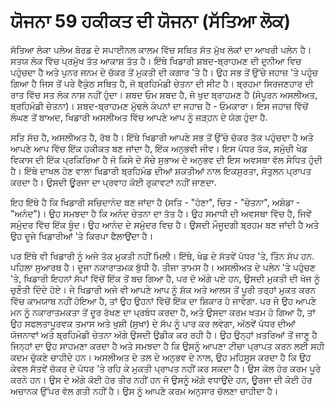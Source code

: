 # ਯੋਜਨਾ 59 ਹਕੀਕਤ ਦੀ ਯੋਜਨਾ (ਸੱਤਿਆ ਲੋਕ)

ਸੱਤਿਆ ਲੋਕਾ ਪਲੇਅ ਬੋਰਡ ਦੇ ਸਪਾਈਨਲ ਕਾਲਮ ਵਿੱਚ ਸਥਿਤ ਸੱਤ ਮੁੱਖ ਲੋਕਾਂ ਦਾ ਆਖਰੀ ਪਲੇਨ ਹੈ। ਸਤਯ ਲੋਕ ਵਿੱਚ ਪ੍ਰਮੁੱਖ ਤੱਤ ਆਕਾਸ਼ ਤੱਤ ਹੈ। ਇੱਥੇ ਖਿਡਾਰੀ ਸ਼ਬਦ-ਬ੍ਰਾਹਮਣ ਦੀ ਦੁਨੀਆ ਵਿਚ ਪਹੁੰਚਦਾ ਹੈ ਅਤੇ ਪੁਨਰ ਜਨਮ ਦੇ ਚੱਕਰ ਤੋਂ ਮੁਕਤੀ ਦੀ ਕਗਾਰ 'ਤੇ ਹੈ। ਉਹ ਸਭ ਤੋਂ ਉੱਚੇ ਜਹਾਜ਼ 'ਤੇ ਪਹੁੰਚ ਗਿਆ ਹੈ ਜਿਸ ਤੋਂ ਪਰੇ ਵੈਕੁੰਠ ਸਥਿਤ ਹੈ, ਜੋ ਬ੍ਰਹਿਮੰਡੀ ਚੇਤਨਾ ਦੀ ਸੀਟ ਹੈ। ਬ੍ਰਹਮਾ ਸਿਰਜਣਹਾਰ ਦੀ ਰਾਤ ਵਿੱਚ ਸਤ ਲੋਕ ਨਾਸ਼ ਨਹੀਂ ਹੁੰਦਾ। ਸ਼ਬਦ ਓਮ ਸ਼ਬਦ ਹੈ, ਜੋ ਖੁਦ ਬ੍ਰਾਹਮਣ ਹੈ (ਸੰਪੂਰਨ ਅਸਲੀਅਤ, ਬ੍ਰਹਿਮੰਡੀ ਚੇਤਨਾ)। ਸ਼ਬਦ-ਬ੍ਰਾਹਮਣ ਮੁੱਢਲੇ ਕੰਪਨਾਂ ਦਾ ਜਹਾਜ਼ ਹੈ - ਓਮਕਾਰਾ। ਇਸ ਜਹਾਜ਼ ਵਿੱਚੋਂ ਲੰਘਣ ਤੋਂ ਬਾਅਦ, ਖਿਡਾਰੀ ਅਸਲੀਅਤ ਵਿੱਚ ਆਪਣੇ ਆਪ ਨੂੰ ਜੜ੍ਹਨ ਦੇ ਯੋਗ ਹੁੰਦਾ ਹੈ.

ਸਤਿ ਸੱਚ ਹੈ, ਅਸਲੀਅਤ ਹੈ, ਰੱਬ ਹੈ। ਇੱਥੇ ਖਿਡਾਰੀ ਆਪਣੇ ਸਭ ਤੋਂ ਉੱਚੇ ਚੱਕਰ ਤੱਕ ਪਹੁੰਚਦਾ ਹੈ ਅਤੇ ਆਪਣੇ ਆਪ ਵਿੱਚ ਇੱਕ ਹਕੀਕਤ ਬਣ ਜਾਂਦਾ ਹੈ, ਇੱਕ ਅਨੁਭਵੀ ਜੀਵ। ਇਸ ਪੱਧਰ ਤੱਕ, ਸਮੁੱਚੀ ਖੇਡ ਵਿਕਾਸ ਦੀ ਇੱਕ ਪ੍ਰਕਿਰਿਆ ਹੈ ਜੋ ਕਿਸੇ ਦੇ ਸੱਚੇ ਸੁਭਾਅ ਦੇ ਅਨੁਭਵ ਦੀ ਇਸ ਅਵਸਥਾ ਵੱਲ ਸੇਧਿਤ ਹੁੰਦੀ ਹੈ। ਇੱਥੇ ਦਾਖਲ ਹੋਣ ਵਾਲਾ ਖਿਡਾਰੀ ਬ੍ਰਹਿਮੰਡ ਦੀਆਂ ਸ਼ਕਤੀਆਂ ਨਾਲ ਇਕਸੁਰਤਾ, ਸੰਤੁਲਨ ਪ੍ਰਾਪਤ ਕਰਦਾ ਹੈ। ਉਸਦੀ ਊਰਜਾ ਦਾ ਪ੍ਰਵਾਹ ਕੋਈ ਰੁਕਾਵਟਾਂ ਨਹੀਂ ਜਾਣਦਾ.

ਇਹ ਇੱਥੇ ਹੈ ਕਿ ਖਿਡਾਰੀ ਸਚਿਦਾਨੰਦ ਬਣ ਜਾਂਦਾ ਹੈ (ਸਤਿ - "ਹੋਣਾ", ਚਿਤ - "ਚੇਤਨਾ", ਅਸ਼ੰਡਾ - "ਅਨੰਦ")। ਉਹ ਸਮਝਦਾ ਹੈ ਕਿ ਅਨੰਦ ਚੇਤਨਾ ਦਾ ਤੱਤ ਹੈ। ਉਹ ਸਮਾਧੀ ਦੀ ਅਵਸਥਾ ਵਿੱਚ ਹੈ, ਜਿਵੇਂ ਸਮੁੰਦਰ ਵਿੱਚ ਇੱਕ ਬੂੰਦ। ਉਹ ਆਨੰਦ ਦੇ ਸਮੁੰਦਰ ਵਿਚ ਹੈ। ਉਸਦੀ ਮੌਜੂਦਗੀ ਬ੍ਰਹਮ ਬਣ ਜਾਂਦੀ ਹੈ ਅਤੇ ਉਹ ਦੂਜੇ ਖਿਡਾਰੀਆਂ 'ਤੇ ਕਿਰਪਾ ਫੈਲਾਉਂਦਾ ਹੈ।

ਪਰ ਇੱਥੇ ਵੀ ਖਿਡਾਰੀ ਨੂੰ ਅਜੇ ਤੱਕ ਮੁਕਤੀ ਨਹੀਂ ਮਿਲੀ। ਇੱਥੇ, ਖੇਡ ਦੇ ਸੱਤਵੇਂ ਪੱਧਰ 'ਤੇ, ਤਿੰਨ ਸੱਪ ਹਨ. ਪਹਿਲਾ ਸੁਆਰਥ ਹੈ। ਦੂਜਾ ਨਕਾਰਾਤਮਕ ਬੁੱਧੀ ਹੈ. ਤੀਜਾ ਤਾਮਸ ਹੈ। ਅਸਲੀਅਤ ਦੇ ਪਲੇਨ 'ਤੇ ਪਹੁੰਚਣ 'ਤੇ, ਖਿਡਾਰੀ ਇਹਨਾਂ ਸੱਪਾਂ ਵਿੱਚੋਂ ਇੱਕ ਤੋਂ ਬਚ ਗਿਆ ਹੈ, ਪਰ ਦੋ ਅੱਗੇ ਪਏ ਹਨ, ਉਸਦੀ ਮੁਕਤੀ ਦੀ ਖੋਜ ਨੂੰ ਚੁਣੌਤੀ ਦਿੰਦੇ ਹੋਏ। ਜੇ ਖਿਡਾਰੀ ਅਜੇ ਵੀ ਆਪਣੇ ਆਪ ਨੂੰ ਸ਼ੱਕ ਅਤੇ ਆਲਸ ਤੋਂ ਪੂਰੀ ਤਰ੍ਹਾਂ ਮੁਕਤ ਕਰਨ ਵਿੱਚ ਕਾਮਯਾਬ ਨਹੀਂ ਹੋਇਆ ਹੈ, ਤਾਂ ਉਹ ਉਹਨਾਂ ਵਿੱਚੋਂ ਇੱਕ ਦਾ ਸ਼ਿਕਾਰ ਹੋ ਜਾਵੇਗਾ. ਪਰ ਜੇ ਉਹ ਆਪਣੇ ਮਨ ਨੂੰ ਨਕਾਰਾਤਮਕਤਾ ਤੋਂ ਦੂਰ ਰੱਖਣ ਦਾ ਪ੍ਰਬੰਧ ਕਰਦਾ ਹੈ, ਅਤੇ ਉਸਦਾ ਕਰਮ ਖਤਮ ਹੋ ਗਿਆ ਹੈ, ਤਾਂ ਉਹ ਸਫਲਤਾਪੂਰਵਕ ਤਮਾਸ ਅਤੇ ਖੁਸ਼ੀ (ਸੁਖਾ) ਦੇ ਸੱਪ ਨੂੰ ਪਾਰ ਕਰ ਲਵੇਗਾ, ਅੱਠਵੇਂ ਪੱਧਰ ਦੀਆਂ ਯੋਜਨਾਵਾਂ ਅਤੇ ਬ੍ਰਹਿਮੰਡੀ ਚੇਤਨਾ ਅੱਗੇ ਉਸਦੀ ਉਡੀਕ ਕਰ ਰਹੀ ਹੈ। ਉਹ ਉਨ੍ਹਾਂ ਖ਼ਤਰਿਆਂ ਤੋਂ ਜਾਣੂ ਹੈ ਜਿਨ੍ਹਾਂ ਦਾ ਉਹ ਸਾਹਮਣਾ ਕਰਦਾ ਹੈ ਅਤੇ ਸਮਝਦਾ ਹੈ ਕਿ ਉਸਨੂੰ ਆਪਣਾ ਟੀਚਾ ਪ੍ਰਾਪਤ ਕਰਨ ਲਈ ਸਹੀ ਕਦਮ ਚੁੱਕਣੇ ਚਾਹੀਦੇ ਹਨ। ਅਸਲੀਅਤ ਦੇ ਤਲ ਦੇ ਅਨੁਭਵ ਦੇ ਨਾਲ, ਉਹ ਮਹਿਸੂਸ ਕਰਦਾ ਹੈ ਕਿ ਉਹ ਕੇਵਲ ਸੱਤਵੇਂ ਚੱਕਰ ਦੇ ਪੱਧਰ 'ਤੇ ਰਹਿ ਕੇ ਮੁਕਤੀ ਪ੍ਰਾਪਤ ਨਹੀਂ ਕਰ ਸਕਦਾ ਹੈ। ਉਸ ਕੋਲ ਹੋਰ ਕਰਮ ਪੂਰੇ ਕਰਨੇ ਹਨ। ਉਸ ਦੇ ਅੱਗੇ ਕੋਈ ਹੋਰ ਤੀਰ ਨਹੀਂ ਹਨ ਜੋ ਉਸਨੂੰ ਅੱਗੇ ਵਧਾਉਂਦੇ ਹਨ, ਊਰਜਾ ਦੀ ਕੋਈ ਹੋਰ ਅਚਾਨਕ ਉੱਪਰ ਵੱਲ ਗਤੀ ਨਹੀਂ ਹੈ। ਉਸ ਨੂੰ ਆਪਣੇ ਕਰਮ ਅਨੁਸਾਰ ਚੱਲਣਾ ਚਾਹੀਦਾ ਹੈ।
